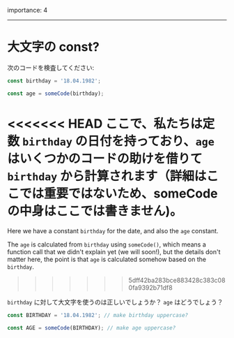 importance: 4

---

# 大文字の const?

次のコードを検査してください:

```js
const birthday = '18.04.1982';

const age = someCode(birthday);
```

<<<<<<< HEAD
ここで、私たちは定数 `birthday` の日付を持っており、`age` はいくつかのコードの助けを借りて `birthday` から計算されます（詳細はここでは重要ではないため、someCodeの中身はここでは書きません)。
=======
Here we have a constant `birthday` for the date, and also the `age` constant.

The `age` is calculated from `birthday` using `someCode()`, which means a function call that we didn't explain yet (we will soon!), but the details don't matter here, the point is that `age` is calculated somehow based on the `birthday`.
>>>>>>> 5dff42ba283bce883428c383c080fa9392b71df8


`birthday` に対して大文字を使うのは正しいでしょうか？ `age` はどうでしょう？

```js
const BIRTHDAY = '18.04.1982'; // make birthday uppercase?

const AGE = someCode(BIRTHDAY); // make age uppercase?
```
